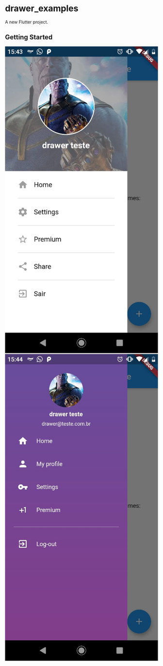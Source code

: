 # drawer_examples

A new Flutter project.

## Getting Started

![Drawer 1](https://github.com/YuriOliveiraAbel/drawer_examples/blob/master/assets/drawer1.jpeg?raw=true) ![Drawer 1](https://github.com/YuriOliveiraAbel/drawer_examples/blob/master/assets/drawer2.jpeg?raw=true)

